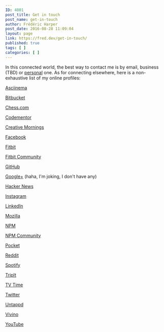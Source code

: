```yaml
---
ID: 4801
post_title: Get in touch
post_name: get-in-touch
author: Frédéric Harper
post_date: 2016-08-28 11:09:04
layout: page
link: https://fred.dev/get-in-touch/
published: true
tags: [ ]
categories: [ ]
---
```

In this connected world, the best way to contact me is by email, business (TBD) or <a href="mailto:fharper@oocz.net">personal</a> one. As for connecting elsewhere, here is a non-exhaustive list of my online profiles:

<a href="https://asciinema.org/~fharper">Asciinema</a>

<a href="https://bitbucket.org/fharper/">Bitbucket</a>

<a href="https://www.chess.com/member/fharper">Chess.com</a>

<a href="https://www.codementor.io/fharper">Codementor</a>

<a href="https://creativemornings.com/people/fharper">Creative Mornings</a>

<a href="https://www.facebook.com/fharper">Facebook</a>

<a href="https://www.fitbit.com/user/226CCQ">Fitbit</a>

<a href="https://community.fitbit.com/t5/user/viewprofilepage/user-id/7326133">Fitbit Community</a>

<a href="https://github.com/fharper">GitHub</a>

<a href="https://www.youtube.com/watch?v=WWaLxFIVX1s">Google+</a> (haha, I'm joking, I don't have any)

<a href="https://news.ycombinator.com/user?id=fharper">Hacker News</a>

<a href="https://www.instagram.com/fredericharper/">Instagram</a>

<a href="https://www.linkedin.com/in/fredericharper/">LinkedIn</a>

<a href="https://mozillians.org/en-US/u/fharper/">Mozilla</a>

<a href="https://www.npmjs.com/~fharper">NPM</a>

<a href="https://npm.community/u/fharper">NPM Community</a>

<a href="https://getpocket.com/@fharper">Pocket</a>

<a href="https://www.reddit.com/user/fharper_/">Reddit</a>

<a href="https://open.spotify.com/user/1266611440">Spotify</a>

<a href="https://www.tripit.com/people/fredericharper">TripIt</a>

<a href="https://www.tvtime.com/en/user/24345831/profile">TV Time</a>

<a href="https://twitter.com/fharper">Twitter</a>

<a href="https://untappd.com/user/fharper">Untappd</a>

<a href="https://www.vivino.com/users/fharper">Vivino</a>

<a href="https://www.youtube.com/fredericharper">YouTube</a>